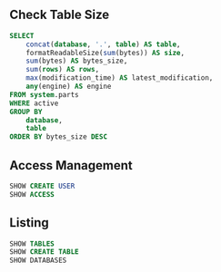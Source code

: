 ## Check Table Size

```sql
SELECT
    concat(database, '.', table) AS table,
    formatReadableSize(sum(bytes)) AS size,
    sum(bytes) AS bytes_size,
    sum(rows) AS rows,
    max(modification_time) AS latest_modification,
    any(engine) AS engine
FROM system.parts
WHERE active
GROUP BY
    database,
    table
ORDER BY bytes_size DESC
```

## Access Management

```sql
SHOW CREATE USER
SHOW ACCESS
```

## Listing

```sql
SHOW TABLES
SHOW CREATE TABLE
SHOW DATABASES
```
